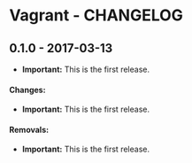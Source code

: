 Vagrant - CHANGELOG
===================

0.1.0 - 2017-03-13
------------------

 * **Important:** This is the first release.

#### Changes:

 * **Important:** This is the first release.

#### Removals:

 * **Important:** This is the first release.